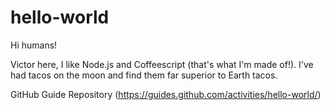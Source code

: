 hello-world
===========

Hi humans!

Victor here, I like Node.js and Coffeescript (that's what I'm made of!).
I've had tacos on the moon and find them far superior to Earth tacos.

GitHub Guide Repository (https://guides.github.com/activities/hello-world/)
